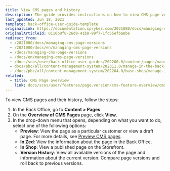 ```yaml
---
title: View CMS pages and history
description: The guide provides instructions on how to view CMS page versions, roll back to a specific version or view SEO information in the Back Office.
last_updated: Jun 18, 2021
template: back-office-user-guide-template
originalLink: https://documentation.spryker.com/2021080/docs/managing-cms-page-versions
originalArticleId: 0110b8f0-26d9-41b8-99f7-1fc55efba8be
redirect_from:
  - /2021080/docs/managing-cms-page-versions
  - /2021080/docs/en/managing-cms-page-versions
  - /docs/managing-cms-page-versions
  - /docs/en/managing-cms-page-versions
  - /docs/scos/user/back-office-user-guides/202200.0/content/pages/managing-cms-page-versions.html
  - docs/pbc/all/content-management-system/202311.0/manage-in-the-back-office/pages/manage-cms-page-versions.html
  - /docs/pbc/all/content-management-system/202204.0/base-shop/manage-in-the-back-office/pages/manage-cms-page-versions.html
related:
  - title: CMS Page overview
    link: docs/scos/user/features/page.version/cms-feature-overview/cms-pages-overview.html
---
```



To view CMS pages and their history, follow the steps:

1. In the Back Office, go to **Content&nbsp;<span aria-label="and then">></span> Pages**.
2. On the **Overview of CMS Pages** page, click **View**.
3. In the drop-down menu that opens, depending on what you want to do, select one of the following options:
    *  **Preview**: View the page as a particular customer or view a draft page. For more details, see [Preview CMS pages](/docs/pbc/all/content-management-system/{{page.version}}/base-shop/manage-in-the-back-office/pages/preview-cms-pages.html).
    *  **In Zed**: View the information about the page in the Back Office.
    *  **In Shop**: View a published page on the Storefront.
    *  **Version History**: View all available versions of the page and information about the current version. Compare page versions and roll back to previous versions.
